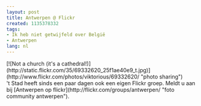 ```yaml
---
layout: post
title: Antwerpen @ Flickr
created: 1135378332
tags:
- Ik heb niet getwijfeld over België
- Antwerpen
lang: nl
---
```

<div class="flickr-frame">[![Not a church (it's a cathedral!)](http://static.flickr.com/35/69332620_25f1ae40e9_t.jpg)](http://www.flickr.com/photos/viktorious/69332620/ "photo sharing")</div>'t Stad heeft sinds een paar dagen ook een eigen Flickr groep. Meldt u aan bij [Antwerpen op flickr](http://flickr.com/groups/antwerpen/ "foto community antwerpen").<br clear="all" /><!--break-->
